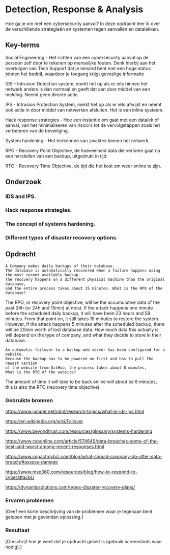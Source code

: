 # Detection, Response & Analysis

Hoe ga je om met een cybersecurity aanval? In deze opdracht leer ik over de verschillende strategieën en systemen tegen aanvallen en datalekken.

## Key-terms

Social Engineering - Het richten van een cybersecurity aanval op de persoon zelf door te rekenen op menselijke fouten. Denk hierbij aan het overtuigen van Tech Support dat je iemand bent met een hoge status binnen het bedrijf, waardoor je toegang krijgt gevoelige informatie

IDS - Intrusion Detection system, merkt het op als er iets binnen het netwerk anders is dan normaal en geeft dat aan door middel van een melding. Neemt geen directe actie. 

IPS - Intrusion Protection System, merkt het op als er iets afwijkt en neemt ook actie in door middel van netwerken afsluiten. Het is een inline systeem.

Hack response strategies - Hoe een instantie om gaat met een datalek of aanval, van het minimaliseren van risico's tot de vervolgstappen zoals het verbeteren van de beveiliging.

System hardening - Het herkennen van zwaktes binnen het netwerk.

RPO - Recovery Point Objective, de hoeveelheid data die verloren gaat na een herstellen van een backup, uitgedrukt in tijd.

RTO - Recovery Time Objective, de tijd die het kost om weer online te zijn.


## Onderzoek

### IDS and IPS.

### Hack response strategies.

### The concept of systems hardening.

### Different types of disaster recovery options.


    
## Opdracht

    A Company makes daily backups of their database. 
    The database is automatically recovered when a failure happens using the most recent available backup. 
    The recovery happens on a different physical machine than the original database,
    and the entire process takes about 15 minutes. What is the RPO of the database?

The RPO, or recovery point objective, will be the accumulutive data of the past 24h (or 24h and 15min) at most. If the attack happens one minute before the scheduled daily backup, it will have been 23 hours and 59 minutes. From that point on, it still takes 15 minutes to restore the system. However, if the attack happens 5 minutes  after the scheduled backup, there will be 20min worth of lost database data. How much data this actually is will depend on the type of company, and what they decide to store in their database.


    An automatic failover to a backup web server has been configured for a website.
    Because the backup has to be powered on first and has to pull the newest version 
    of the website from GitHub, the process takes about 8 minutes.
    What is the RTO of the website?


The amount of time it will take to be back online will about be 8 minutes, this is also the RTO (recovery time objective).


### Gebruikte bronnen
https://www.juniper.net/nl/nl/research-topics/what-is-ids-ips.html

https://en.wikipedia.org/wiki/Failover

https://www.beyondtrust.com/resources/glossary/systems-hardening

https://www.csoonline.com/article/574649/data-breaches-some-of-the-best-and-worst-among-recent-responses.html

https://www.impactmybiz.com/blog/what-should-company-do-after-data-breach/#assess-damage

https://www.msp360.com/resources/blog/how-to-respond-to-cyberattacks/

https://dynamixsolutions.com/types-disaster-recovery-plans/



### Ervaren problemen
[Geef een korte beschrijving van de problemen waar je tegenaan bent gelopen met je gevonden oplossing.]

### Resultaat
[Omschrijf hoe je weet dat je opdracht gelukt is (gebruik screenshots waar nodig).]
